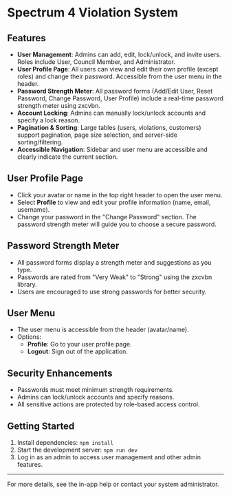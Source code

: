 # Spectrum 4 Violation System

## Features

- **User Management**: Admins can add, edit, lock/unlock, and invite users. Roles include User, Council Member, and Administrator.
- **User Profile Page**: All users can view and edit their own profile (except roles) and change their password. Accessible from the user menu in the header.
- **Password Strength Meter**: All password forms (Add/Edit User, Reset Password, Change Password, User Profile) include a real-time password strength meter using zxcvbn.
- **Account Locking**: Admins can manually lock/unlock accounts and specify a lock reason.
- **Pagination & Sorting**: Large tables (users, violations, customers) support pagination, page size selection, and server-side sorting/filtering.
- **Accessible Navigation**: Sidebar and user menu are accessible and clearly indicate the current section.

## User Profile Page

- Click your avatar or name in the top right header to open the user menu.
- Select **Profile** to view and edit your profile information (name, email, username).
- Change your password in the "Change Password" section. The password strength meter will guide you to choose a secure password.

## Password Strength Meter

- All password forms display a strength meter and suggestions as you type.
- Passwords are rated from "Very Weak" to "Strong" using the zxcvbn library.
- Users are encouraged to use strong passwords for better security.

## User Menu

- The user menu is accessible from the header (avatar/name).
- Options:
  - **Profile**: Go to your user profile page.
  - **Logout**: Sign out of the application.

## Security Enhancements

- Passwords must meet minimum strength requirements.
- Admins can lock/unlock accounts and specify reasons.
- All sensitive actions are protected by role-based access control.

## Getting Started

1. Install dependencies: `npm install`
2. Start the development server: `npm run dev`
3. Log in as an admin to access user management and other admin features.

---

For more details, see the in-app help or contact your system administrator. 